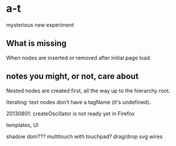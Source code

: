 a-t
===

mysterious new experiment

## What is missing

When nodes are inserted or removed after initial page load.

## notes you might, or not, care about

Nested nodes are created first, all the way up to the hierarchy root.

Iterating: text nodes don't have a tagName (it's undefined).

20130801: createOscillator is not ready yet in Firefox

templates, UI

shadow dom???
multitouch
    with touchpad?
drag/drop
svg wires
